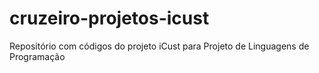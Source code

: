 # cruzeiro-projetos-icust
Repositório com códigos do projeto iCust para Projeto de Linguagens de Programação
